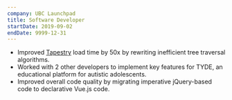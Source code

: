 ```yaml
---
company: UBC Launchpad
title: Software Developer
startDate: 2019-09-02
endDate: 9999-12-31
---
```


- Improved [Tapestry](https://tapestry-tool.com/) load time by 50x by rewriting inefficient tree traversal algorithms.
- Worked with 2 other developers to implement key features for TYDE, an educational platform for autistic adolescents.
- Improved overall code quality by migrating imperative jQuery-based code to declarative Vue.js code.
